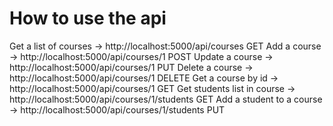 
# How to use the api #

Get a list of courses       ->  http://localhost:5000/api/courses               GET
Add a course                ->  http://localhost:5000/api/courses/1             POST
Update a course             ->  http://localhost:5000/api/courses/1             PUT
Delete a course             ->  http://localhost:5000/api/courses/1             DELETE
Get a course by id          ->  http://localhost:5000/api/courses/1             GET
Get students list in course ->  http://localhost:5000/api/courses/1/students    GET
Add a student to a course   ->  http://localhost:5000/api/courses/1/students    PUT